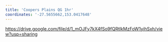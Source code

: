 ```yaml
---
title: 'Coopers Plains QG 1hr'
coordinates: '-27.5655662,153.0417648'
---
```

https://drive.google.com/file/d/1_mOJFy7kX4fSo9fQRtlkMzFoW1yihSxh/view?usp=sharing
